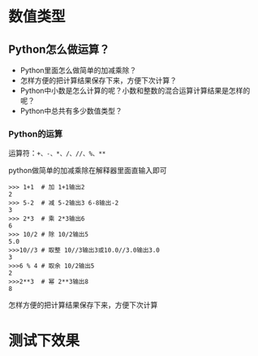 # 数值类型

## Python怎么做运算？
* Python里面怎么做简单的加减乘除？
* 怎样方便的把计算结果保存下来，方便下次计算？
* Python中小数是怎么计算的呢？小数和整数的混合运算计算结果是怎样的呢？
* Python中总共有多少数值类型？
### Python的运算

 运算符：`+、-、*、/、//、%、**`
 
python做简单的加减乘除在解释器里面直输入即可

```
>>> 1+1  # 加 1+1输出2
2 
>>> 5-2  # 减 5-2输出3 6-8输出-2
3
>>> 2*3  # 乘 2*3输出6
6
>>> 10/2 # 除 10/2输出5
5.0
>>>10//3 # 取整 10//3输出3或10.0//3.0输出3.0
3
>>>6 % 4 # 取余 10/2输出5
2
>>>2**3  # 幂 2**3输出8
8
```

怎样方便的把计算结果保存下来，方便下次计算
# 测试下效果



